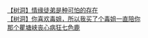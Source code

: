 [【树洞】情缘徒弟是种可怕的存在](http://tieba.baidu.com/p/4166718477?see_lz=1&pn=)   
[【树洞】你喜欢毒姐，所以我买了个毒姐一直陪你](http://tieba.baidu.com/p/4165876227?see_lz=1&pn=)   
[那个瞿塘峡丧心病狂七色鹿](http://tieba.baidu.com/p/4167557513?see_lz=1&pn=)   
